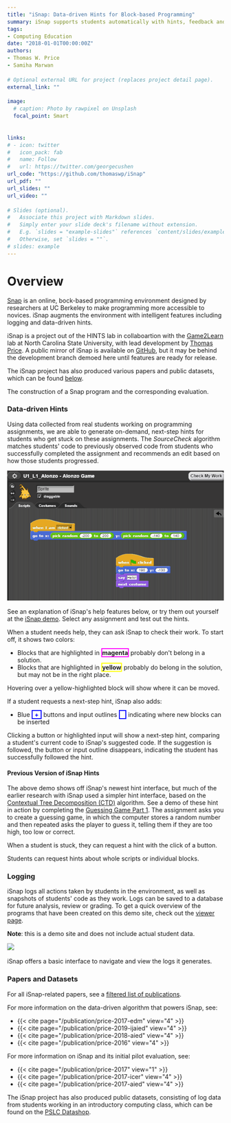 ```yaml
---
title: "iSnap: Data-driven Hints for Block-based Programming"
summary: iSnap supports students automatically with hints, feedback and self-explanations.
tags:
- Computing Education
date: "2018-01-01T00:00:00Z"
authors:
- Thomas W. Price
- Samiha Marwan

# Optional external URL for project (replaces project detail page).
external_link: ""

image:
  # caption: Photo by rawpixel on Unsplash
  focal_point: Smart


links:
# - icon: twitter
#   icon_pack: fab
#   name: Follow
#   url: https://twitter.com/georgecushen
url_code: "https://github.com/thomaswp/iSnap"
url_pdf: ""
url_slides: ""
url_video: ""

# Slides (optional).
#   Associate this project with Markdown slides.
#   Simply enter your slide deck's filename without extension.
#   E.g. `slides = "example-slides"` references `content/slides/example-slides.md`.
#   Otherwise, set `slides = ""`.
# slides: example
---
```


# Overview

[Snap](http://snap.berkeley.edu) is an online, bock-based programming environment designed by researchers at UC Berkeley to make programming more accessible to novices. iSnap augments the environment with intelligent features including logging and data-driven hints.

iSnap is a project out of the HINTS lab in collaboartion with the [Game2Learn](http://eliza.csc.ncsu.edu) lab at North Carolina State University, with lead development by [Thomas Price](go.ncsu.edu/twprice). A public mirror of iSnap is available on [GitHub](https://github.com/thomaswp/iSnap), but it may be behind the development branch demoed here until features are ready for release.

The iSnap project has also produced various papers and public datasets, which can be found [below](#datasets).

The construction of a Snap program and the corresponding evaluation.

### Data-driven Hints

<a name="hints" class="anchor"></a>

<!-- {{< youtube ztpKZPxEX7c >}} -->


Using data collected from real students working on programming assignments, we are able to generate on-demand, next-step hints for students who get stuck on these assignments. The _SourceCheck_ algorithm matches students' code to previously observed code from students who successfully completed the assignment and recommends an edit based on how those students progressed.

<!-- ![Snap checking an error](error-check.gif "caption") -->
<img src="error-check.png" class="gif" alt="Snap checking an error"/>

See an explanation of iSnap's help features below, or try them out yourself at the [iSnap demo](go.ncsu.edu/isnap). Select any assignment and test out the hints.

When a student needs help, they can ask iSnap to check their work. To start off, it shows two colors:

*   Blocks that are highlighted in <span style="border: 2px solid #ff00ff; font-weight: bold">magenta</span> probably don't belong in a solution.
*   Blocks that are highlighted in <span style="border: 2px solid #ffff00; font-weight: bold">yellow</span> probably do belong in the solution, but may not be in the right place.

Hovering over a yellow-highlighted block will show where it can be moved.

If a student requests a next-step hint, iSnap also adds:

*   Blue <span style="color: blue; font-weight: bold; border: solid blue 2px; padding: 0 5px">+</span> buttons and input outlines <span style="border: 2px solid blue; padding: 0 5px"> </span> indicating where new blocks can be inserted

Clicking a button or highlighted input will show a next-step hint, comparing a student's current code to iSnap's suggested code. If the suggestion is followed, the button or input outline disappears, indicating the student has successfully followed the hint.

#### Previous Version of iSnap Hints

The above demo shows off iSnap's newest hint interface, but much of the earlier research with iSnap used a simpler hint interface, based on the [Contextual Tree Decomposition (CTD)](http://www4.ncsu.edu/~twprice/website/files/EDM%202016.pdf) algorithm. See a demo of these hint in action by completing the [Guessing Game Part 1](snap-old.html?assignment=guess1Lab). The assignment asks you to create a guessing game, in which the computer stores a random number and then repeated asks the player to guess it, telling them if they are too high, too low or correct.

When a student is stuck, they can request a hint with the click of a button.

Students can request hints about whole scripts or individual blocks.

### Logging

<a name="logging" class="anchor"></a>

iSnap logs all actions taken by students in the environment, as well as snapshots of students' code as they work. Logs can be saved to a database for future analysis, review or grading. To get a quick overview of the programs that have been created on this demo site, check out the [viewer page](logging/view/).  

**Note**: this is a demo site and does not include actual student data.

![](demo/logging.png)

iSnap offers a basic interface to navigate and view the logs it generates.

### Papers and Datasets

<a name="datasets" class="anchor"></a>

For all iSnap-related papers, see a [filtered list of publications](../../tag/isnap/).

For more information on the data-driven algorithm that powers iSnap, see: 

* {{< cite page="/publication/price-2017-edm" view="4" >}}
* {{< cite page="/publication/price-2019-ijaied" view="4" >}}
* {{< cite page="/publication/price-2018-aied" view="4" >}}
* {{< cite page="/publication/price-2016" view="4" >}}

For more information on iSnap and its initial pilot evaluation, see: 

* {{< cite page="/publication/price-2017" view="1" >}}
* {{< cite page="/publication/price-2017-icer" view="4" >}}
* {{< cite page="/publication/price-2017-aied" view="4" >}}

The iSnap project has also produced public datasets, consisting of log data from students working in an introductory computing class, which can be found on the [PSLC Datashop](https://pslcdatashop.web.cmu.edu/Project?id=321).